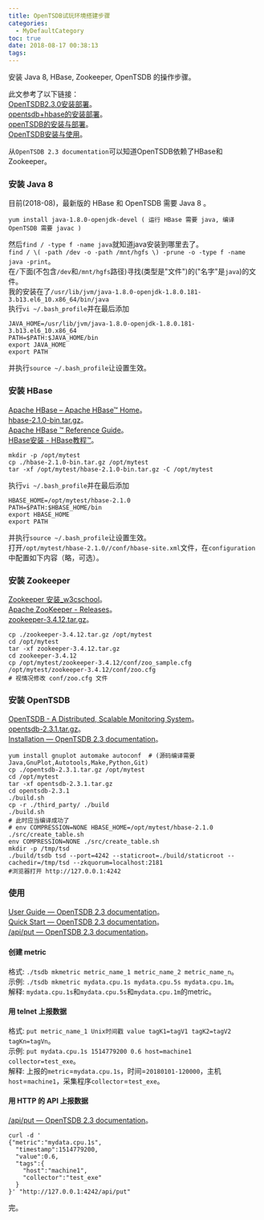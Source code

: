 ```yaml
---
title: OpenTSDB试玩环境搭建步骤
categories:
  - MyDefaultCategory
toc: true
date: 2018-08-17 00:38:13
tags:
---
```

安装 Java 8, HBase, Zookeeper, OpenTSDB 的操作步骤。

<!-- more -->

此文参考了以下链接：  
[OpenTSDB2.3.0安装部署](https://blog.csdn.net/u012842205/article/details/72817966)。  
[opentsdb+hbase的安装部署](https://www.jianshu.com/p/ba8f6e733886)。  
[openTSDB的安装与部署](https://blog.csdn.net/liu16659/article/details/81038756)。  
[OpenTSDB安装与使用](https://blog.csdn.net/liuxiao723846/article/details/52351919)。  

从`OpenTSDB 2.3 documentation`可以知道OpenTSDB依赖了HBase和Zookeeper。  

### 安装 Java 8
目前(2018-08)，最新版的 HBase 和 OpenTSDB 需要 Java 8 。
```
yum install java-1.8.0-openjdk-devel ( 运行 HBase 需要 java, 编译 OpenTSDB 需要 javac )
```
然后`find / -type f -name java`就知道java安装到哪里去了。  
`find / \( -path /dev -o -path /mnt/hgfs \) -prune -o -type f -name java -print`。  
在`/`下面(不包含`/dev`和`/mnt/hgfs`路径)寻找(类型是"文件")的("名字"是`java`)的文件。  
我的安装在了`/usr/lib/jvm/java-1.8.0-openjdk-1.8.0.181-3.b13.el6_10.x86_64/bin/java`  
执行`vi ~/.bash_profile`并在最后添加
```shell
JAVA_HOME=/usr/lib/jvm/java-1.8.0-openjdk-1.8.0.181-3.b13.el6_10.x86_64
PATH=$PATH:$JAVA_HOME/bin
export JAVA_HOME
export PATH
```
并执行`source ~/.bash_profile`让设置生效。

### 安装 HBase
[Apache HBase – Apache HBase™ Home](https://hbase.apache.org/)。  
[hbase-2.1.0-bin.tar.gz](http://mirrors.tuna.tsinghua.edu.cn/apache/hbase/2.1.0/hbase-2.1.0-bin.tar.gz)。  
[Apache HBase ™ Reference Guide](https://hbase.apache.org/book.html)。  
[HBase安装 - HBase教程™](https://www.yiibai.com/hbase/hbase_installation.html)。  
```
mkdir -p /opt/mytest
cp ./hbase-2.1.0-bin.tar.gz /opt/mytest
tar -xf /opt/mytest/hbase-2.1.0-bin.tar.gz -C /opt/mytest
```
执行`vi ~/.bash_profile`并在最后添加
```shell
HBASE_HOME=/opt/mytest/hbase-2.1.0
PATH=$PATH:$HBASE_HOME/bin
export HBASE_HOME
export PATH
```
并执行`source ~/.bash_profile`让设置生效。  
打开`/opt/mytest/hbase-2.1.0//conf/hbase-site.xml`文件，在`configuration`中配置如下内容（略，可选）。  

### 安装 Zookeeper
[Zookeeper 安装_w3cschool](https://www.w3cschool.cn/zookeeper/zookeeper_installation.html)。  
[Apache ZooKeeper - Releases](http://zookeeper.apache.org/releases.html)。  
[zookeeper-3.4.12.tar.gz](https://mirrors.tuna.tsinghua.edu.cn/apache/zookeeper/stable/zookeeper-3.4.12.tar.gz)。  
```shell
cp ./zookeeper-3.4.12.tar.gz /opt/mytest
cd /opt/mytest
tar -xf zookeeper-3.4.12.tar.gz
cd zookeeper-3.4.12
cp /opt/mytest/zookeeper-3.4.12/conf/zoo_sample.cfg /opt/mytest/zookeeper-3.4.12/conf/zoo.cfg
# 视情况修改 conf/zoo.cfg 文件
```

### 安装 OpenTSDB
[OpenTSDB - A Distributed, Scalable Monitoring System](http://opentsdb.net/)。  
[opentsdb-2.3.1.tar.gz](https://github.com/OpenTSDB/opentsdb/releases/download/v2.3.1/opentsdb-2.3.1.tar.gz)。  
[Installation — OpenTSDB 2.3 documentation](http://opentsdb.net/docs/build/html/installation.html)。  
```shell
yum install gnuplot automake autoconf  # (源码编译需要Java,GnuPlot,Autotools,Make,Python,Git)
cp ./opentsdb-2.3.1.tar.gz /opt/mytest
cd /opt/mytest
tar -xf opentsdb-2.3.1.tar.gz
cd opentsdb-2.3.1
./build.sh
cp -r ./third_party/ ./build
./build.sh
# 此时应当编译成功了
# env COMPRESSION=NONE HBASE_HOME=/opt/mytest/hbase-2.1.0 ./src/create_table.sh
env COMPRESSION=NONE ./src/create_table.sh
mkdir -p /tmp/tsd
./build/tsdb tsd --port=4242 --staticroot=./build/staticroot --cachedir=/tmp/tsd --zkquorum=localhost:2181
#浏览器打开 http://127.0.0.1:4242
```

### 使用
[User Guide — OpenTSDB 2.3 documentation](http://opentsdb.net/docs/build/html/user_guide/index.html)。  
[Quick Start — OpenTSDB 2.3 documentation](http://opentsdb.net/docs/build/html/user_guide/quickstart.html)。  
[/api/put — OpenTSDB 2.3 documentation](http://opentsdb.net/docs/build/html/api_http/put.html)。  

#### 创建 metric
格式: `./tsdb mkmetric metric_name_1 metric_name_2 metric_name_n`。  
示例: `./tsdb mkmetric mydata.cpu.1s mydata.cpu.5s mydata.cpu.1m`。  
解释: `mydata.cpu.1s`和`mydata.cpu.5s`和`mydata.cpu.1m`的metric。

#### 用 telnet 上报数据
格式: `put metric_name_1 Unix时间戳 value tagK1=tagV1 tagK2=tagV2 tagKn=tagVn`。  
示例: `put mydata.cpu.1s 1514779200 0.6 host=machine1 collector=test_exe`。  
解释: 上报的`metric`=`mydata.cpu.1s`，时间=`20180101-120000`，主机`host`=`machine1`，采集程序`collector`=`test_exe`。

#### 用 HTTP 的 API 上报数据
[/api/put — OpenTSDB 2.3 documentation](http://opentsdb.net/docs/build/html/api_http/put.html)。  
```
curl -d '
{"metric":"mydata.cpu.1s",
  "timestamp":1514779200,
  "value":0.6,
  "tags":{
    "host":"machine1",
    "collector":"test_exe"
  }
}' "http://127.0.0.1:4242/api/put"
```

完。
